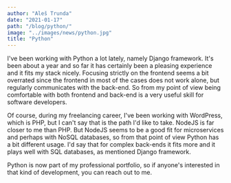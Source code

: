 ```yaml
---
author: "Aleš Trunda"
date: "2021-01-17"
path: "/blog/python/"
image: "../images/news/python.jpg"
title: "Python"
---
```


I've been working with Python a lot lately, namely Django framework. It's been about a year and so far it has certainly been a pleasing experience and it fits my stack nicely. Focusing strictly on the frontend seems a bit overrated since the frontend in most of the cases does not work alone, but regularly communicates with the back-end. So from my point of view being comfortable with both frontend and back-end is a very useful skill for software developers.

Of course, during my freelancing career, I've been working with WordPress, which is PHP, but I can't say that is the path I'd like to take. NodeJS is far closer to me than PHP. But NodeJS seems to be a good fit for microservices and perhaps with NoSQL databases, so from that point of view Python has a bit different usage. I'd say that for complex back-ends it fits more and it plays well with SQL databases, as mentioned Django framework.

Python is now part of my professional portfolio, so if anyone's interested in that kind of development, you can reach out to me.
